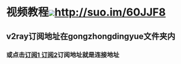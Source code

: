 #  视频教程<a href="http://suo.im/60JJF8"><img src="tu/youtube.jpg">http://suo.im/60JJF8</a> 
## v2ray订阅地址在gongzhongdingyue文件夹内
### 或点击<a href='https://raw.githubusercontent.com/zwz1018/hhello_wold/master/gongzhongdingyue/README.md'>订阅1</a><a href='https://raw.githubusercontent.com/zwz1018/hhello_wold/master/gongzhongdingyue/README2.md'> 订阅2</a>订阅地址就是连接地址
